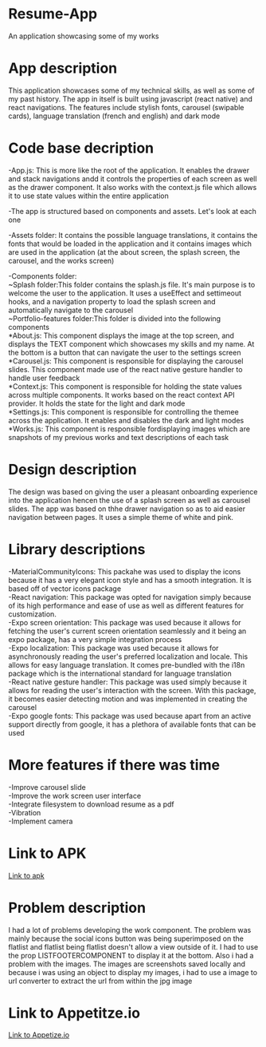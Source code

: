 # Resume-App

An application showcasing some of my works

# App description

This application showcases some of my technical skills, as well as some of my past history. The app in itself is built using javascript (react native) and react navigations. The features include stylish fonts, carousel (swipable cards), language translation (french and english) and dark mode

# Code base decription

-App.js: This is more like the root of the application. It enables the drawer and stack navigations andd it controls the properties of each screen as well as the drawer component. It also works with the context.js file which allows it to use state values within the entire application

-The app is structured based on components and assets. Let's look at each one

-Assets folder: It contains the possible language translations, it contains the fonts that would be loaded in the application and it contains images which are used in the application (at the about screen, the splash screen, the carousel, and the works screen)

-Components folder:<br />
~Splash folder:This folder contains the splash.js file. It's main purpose is to welcome the user to the application. It uses a useEffect and settimeout hooks, and a navigation property to load the splash screen and automatically navigate to the carousel <br />
~Portfolio-features folder:This folder is divided into the following components <br />
*About.js: This component displays the image at the top screen, and displays the TEXT component which showcases my skills and my name. At the bottom is a button that can navigate the user to the settings screen <br />
*Carousel.js: This component is responsible for displaying the carousel slides. This component made use of the react native gesture handler to handle user feedback <br />
*Context.js: This component is responsible for holding the state values across multiple components. It works based on the react context API provider. It holds the state for the light and dark mode <br />
*Settings.js: This component is responsible for controlling the themee across the application. It enables and disables the dark and light modes <br />
*Works.js: This component is responsible fordisplaying images which are snapshots of my previous works and text descriptions of each task

# Design description

The design was based on giving the user a pleasant onboarding experience into the application hencen the use of a splash screen as well as carousel slides. The app was based on thhe drawer navigation so as to aid easier navigation between pages. It uses a simple theme of white and pink.

# Library descriptions

-MaterialCommunityIcons: This packahe was used to display the icons because it has a very elegant icon style and has a smooth integration. It is based off of vector icons package <br />
-React navigation: This package was opted for navigation simply because of its high performance and ease of use as well as different features for customization. <br />
-Expo screen orientation: This package was used because it allows for fetching the user's current screen orientation seamlessly and it being an expo package, has a very simple integration process <br />
-Expo localization: This package was used because it allows for asynchronously reading the user's preferred localization and locale. This allows for easy language translation. It comes pre-bundled with the i18n package which is the international standard for language translation <br />
-React native gesture handler: This package was used simply because it allows for reading the user's interaction with the screen. With this package, it becomes easier detecting motion and was implemented in creating the carousel <br />
-Expo google fonts: This package was used because apart from an active support directly from google, it has a plethora of available fonts that can be used <br />

# More features if there was time

-Improve carousel slide <br />
-Improve the work screen user interface <br />
-Integrate filesystem to download resume as a pdf <br />
-Vibration <br />
-Implement camera <br />

# Link to APK

[Link to apk](https://drive.google.com/file/d/1Y4vTu4mvnGq9tlw4aliNIlSTwIJxcBZ8/view)

# Problem description

I had a lot of problems developing the work component. The problem was mainly because the social icons button was being superimposed on the flatlist and flatlist being flatlist doesn't allow a view outside of it. I had to use the prop LISTFOOTERCOMPONENT to display it at the bottom. Also i had a problem with the images. The images are screenshots saved locally and because i was using an object to display my images, i had to use a image to url converter to extract the url from within the jpg image

# Link to Appetitze.io

[Link to Appetize.io](
https://appetize.io/app/vyf27p63e76kliou7ylef7rzra?device=pixel4&osVersion=11.0&scale=75
)
